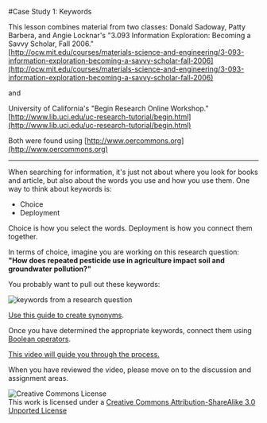 #Case Study 1: Keywords

This lesson combines material from two classes:
Donald Sadoway, Patty Barbera, and Angie Locknar's "3.093 Information Exploration: Becoming a Savvy Scholar, Fall 2006."  
[http://ocw.mit.edu/courses/materials-science-and-engineering/3-093-information-exploration-becoming-a-savvy-scholar-fall-2006](http://ocw.mit.edu/courses/materials-science-and-engineering/3-093-information-exploration-becoming-a-savvy-scholar-fall-2006)

and 

University of California's "Begin Research Online Workshop."  
[http://www.lib.uci.edu/uc-research-tutorial/begin.html](http://www.lib.uci.edu/uc-research-tutorial/begin.html)

Both were found using [http://www.oercommons.org](http://www.oercommons.org)

-----

When searching for information, it's just not about where you look for books and article, but also about the words you use and how you use them. One way to think about keywords is:

* Choice
* Deployment

Choice is how you select the words. Deployment is how you connect them together.

In terms of choice, imagine you are working on this research question: **"How does repeated pesticide use in agriculture impact soil and groundwater pollution?"**

You probably want to pull out these keywords:

![keywords from a research question](/images/research.question.jpg)


[Use this guide to create synonyms](https://canvas.instructure.com/courses/815700/files/24783106).

Once you have determined the appropriate keywords, connect them using [Boolean operators](http://library.albany.edu/subject/tutorials/education/Boolean.html).

[This video will guide you through the process.](https://canvas.instructure.com/courses/815700/files/24794449)

When you have reviewed the video, please move on to the discussion and assignment areas.

![Creative Commons License](http://i.creativecommons.org/l/by-sa/3.0/88x31.png)  
This work is licensed under a [Creative Commons Attribution-ShareAlike 3.0 Unported License](http://creativecommons.org/licenses/by-sa/3.0/deed.en_US)